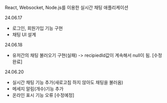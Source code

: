React, Websocket, Node.js를 이용한 실시간 채팅 애플리케이션

24.06.17 
- 로그인, 회원가입 기능 구현
- 채팅 UI 설계

24.06.18
- 유저간의 채팅 불러오기 구현(실패) -> recipiedId값이 계속해서 null이 됨. [수정 완료]

24.06.20
- 실시간 채팅 기능 추가(새로고침 하지 않아도 채팅을 불러옴)
- 메세지 알림(개수)기능 추가
- 온라인 표시 기능 오류 [수정예정]
